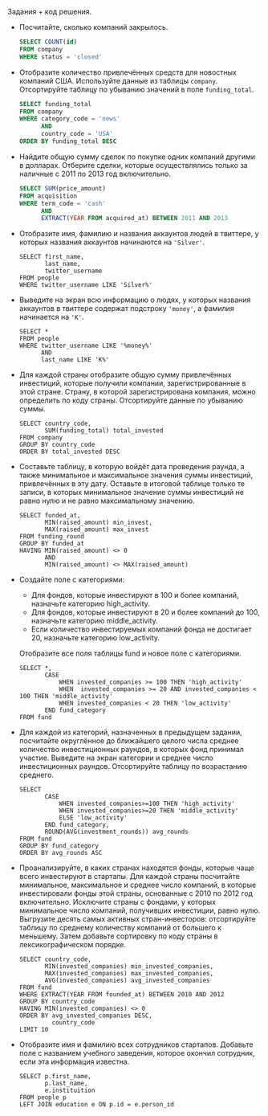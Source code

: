 Задания + код решения.

* Посчитайте, сколько компаний закрылось.
  ``` sql --
  SELECT COUNT(id)
  FROM company
  WHERE status = 'closed'
  ``` 
* Отобразите количество привлечённых средств для новостных компаний США. Используйте данные из таблицы `company`. Отсортируйте таблицу по убыванию значений в поле `funding_total`.
  ``` sql --
  SELECT funding_total
  FROM company
  WHERE category_code = 'news'
        AND
        country_code = 'USA'
  ORDER BY funding_total DESC
  ```
* Найдите общую сумму сделок по покупке одних компаний другими в долларах. Отберите сделки, которые осуществлялись только за наличные с 2011 по 2013 год включительно.
  ``` sql --
  SELECT SUM(price_amount)
  FROM acquisition
  WHERE term_code = 'cash'
        AND
        EXTRACT(YEAR FROM acquired_at) BETWEEN 2011 AND 2013
  ```
* Отобразите имя, фамилию и названия аккаунтов людей в твиттере, у которых названия аккаунтов начинаются на `'Silver'`.
  ```
  SELECT first_name,
         last_name,
         twitter_username
  FROM people
  WHERE twitter_username LIKE 'Silver%'
  ```
* Выведите на экран всю информацию о людях, у которых названия аккаунтов в твиттере содержат подстроку `'money'`, а фамилия начинается на `'K'`.
  ```
  SELECT *
  FROM people
  WHERE twitter_username LIKE '%money%'
        AND
        last_name LIKE 'K%'
  ```
* Для каждой страны отобразите общую сумму привлечённых инвестиций, которые получили компании, зарегистрированные в этой стране. Страну, в которой зарегистрирована компания, можно определить по коду страны. Отсортируйте данные по убыванию суммы.
  ```
  SELECT country_code,
         SUM(funding_total) total_invested
  FROM company
  GROUP BY country_code
  ORDER BY total_invested DESC
  ```
* Составьте таблицу, в которую войдёт дата проведения раунда, а также минимальное и максимальное значения суммы инвестиций, привлечённых в эту дату.
Оставьте в итоговой таблице только те записи, в которых минимальное значение суммы инвестиций не равно нулю и не равно максимальному значению.
  ```
  SELECT funded_at,
         MIN(raised_amount) min_invest,
         MAX(raised_amount) max_invest
  FROM funding_round
  GROUP BY funded_at
  HAVING MIN(raised_amount) <> 0
         AND
         MIN(raised_amount) <> MAX(raised_amount)
  ```
* Создайте поле с категориями:
  * Для фондов, которые инвестируют в 100 и более компаний, назначьте категорию high_activity.
  * Для фондов, которые инвестируют в 20 и более компаний до 100, назначьте категорию middle_activity.
  * Если количество инвестируемых компаний фонда не достигает 20, назначьте категорию low_activity.

  Отобразите все поля таблицы fund и новое поле с категориями.
  ```
  SELECT *,
         CASE
             WHEN invested_companies >= 100 THEN 'high_activity'
             WHEN  invested_companies >= 20 AND invested_companies < 100 THEN 'middle_activity'
             WHEN invested_companies < 20 THEN 'low_activity'
         END fund_category
  FROM fund
  ```
* Для каждой из категорий, назначенных в предыдущем задании, посчитайте округлённое до ближайшего целого числа среднее количество инвестиционных раундов, в которых фонд принимал участие. Выведите на экран категории и среднее число инвестиционных раундов. Отсортируйте таблицу по возрастанию среднего.
  ```
  SELECT
         CASE
             WHEN invested_companies>=100 THEN 'high_activity'
             WHEN invested_companies>=20 THEN 'middle_activity'
             ELSE 'low_activity'
         END fund_category,
         ROUND(AVG(investment_rounds)) avg_rounds
  FROM fund
  GROUP BY fund_category
  ORDER BY avg_rounds ASC
  ```
* Проанализируйте, в каких странах находятся фонды, которые чаще всего инвестируют в стартапы. 
Для каждой страны посчитайте минимальное, максимальное и среднее число компаний, в которые инвестировали фонды этой страны, основанные с 2010 по 2012 год включительно. Исключите страны с фондами, у которых минимальное число компаний, получивших инвестиции, равно нулю. 
Выгрузите десять самых активных стран-инвесторов: отсортируйте таблицу по среднему количеству компаний от большего к меньшему. Затем добавьте сортировку по коду страны в лексикографическом порядке.
  ```
  SELECT country_code,
         MIN(invested_companies) min_invested_companies,
         MAX(invested_companies) max_invested_companies,
         AVG(invested_companies) avg_invested_companies
  FROM fund
  WHERE EXTRACT(YEAR FROM founded_at) BETWEEN 2010 AND 2012
  GROUP BY country_code
  HAVING MIN(invested_companies) <> 0
  ORDER BY avg_invested_companies DESC, 
           country_code
  LIMIT 10
  ```
* Отобразите имя и фамилию всех сотрудников стартапов. Добавьте поле с названием учебного заведения, которое окончил сотрудник, если эта информация известна.
  ```
  SELECT p.first_name,
         p.last_name,
         e.instituition
  FROM people p
  LEFT JOIN education e ON p.id = e.person_id
  ```

